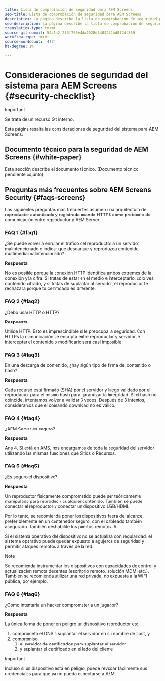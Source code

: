 ```yaml
---
title: Lista de comprobación de seguridad para AEM Screens
seo-title: Lista de comprobación de seguridad para AEM Screens
description: La página describe la lista de comprobación de seguridad para AEM Screens
seo-description: La página describe la lista de comprobación de seguridad para AEM Screens
translation-type: tm+mt
source-git-commit: 54c5a2f2f3f755e4da4028d54042f4bd8f2df369
workflow-type: tm+mt
source-wordcount: '473'
ht-degree: 1%

---
```



# Consideraciones de seguridad del sistema para AEM Screens {#security-checklist}

>[!IMPORTANT]
>Se trata de un recurso Git interno.

Esta página resalta las consideraciones de seguridad del sistema para AEM Screens.


## Documento técnico para la seguridad de AEM Screens {#white-paper}

Esta sección describe el documento técnico. (Documento técnico pendiente adjunto)


## Preguntas más frecuentes sobre AEM Screens Security {#faqs-screens}

Las siguientes preguntas más frecuentes asumen una arquitectura de reproductor autenticada y registrada usando HTTPS como protocolo de comunicación entre reproductor y AEM Server.

### FAQ 1 {#faq1}

¿Se puede volver a enrutar el tráfico del reproductor a un servidor malintencionado e indicar que descargue y reproduzca contenido multimedia malintencionado?

**Respuesta**

No es posible porque la conexión HTTP identifica ambos extremos de la conexión y la cifra. Si tratas de estar en el medio e interceptarlo, solo ves contenido cifrado, y si tratas de suplantar al servidor, el reproductor te rechazará porque tu certificado es diferente.


### FAQ 2 {#faq2}

¿Debo usar HTTP o HTTP?

**Respuesta**

Utilice HTTP. Esto es imprescindible si le preocupa la seguridad. Con HTTPs la comunicación se encripta entre reproductor y servidor, e interceptar el contenido o modificarlo será casi imposible.


### FAQ 3 {#faq3}

En una descarga de contenido, ¿hay algún tipo de firma del contenido o hash?

**Respuesta**

Cada recurso está firmado (SHA) por el servidor y luego validado por el reproductor para el mismo hash para garantizar la integridad.
Si el hash no coincide, intentamos volver a validar 3 veces. Después de 3 intentos, consideramos que el comando download no es válido.


### FAQ 4 {#faq4}

¿AEM Server es seguro?

**Respuesta**

Ans 4. Si está en AMS, nos encargamos de toda la seguridad del servidor utilizando las mismas funciones que Sitios o Recursos.


### FAQ 5 {#faq5}

¿Es seguro el dispositivo?

**Respuesta**

Un reproductor físicamente comprometido puede ser teóricamente manipulado para reproducir cualquier contenido. También se puede conectar el reproductor y conectar un dispositivo USB/HDMI.

Por lo tanto, se recomienda poner los dispositivos fuera del alcance, preferiblemente en un contenedor seguro, con el cableado también asegurado. También deshabilite los puertos remotos IR.

Si el sistema operativo del dispositivo no se actualiza con regularidad, el sistema operativo puede quedar expuesto a agujeros de seguridad y permitir ataques remotos a través de la red.

>[!NOTE]
>
>Se recomienda instrumentar los dispositivos con capacidades de control y actualización remota decentes (escritorio remoto, solución MDM, etc.). También se recomienda utilizar una red privada, no expuesta a la WIFI pública, por ejemplo.


### FAQ 6 {#faq6}

¿Cómo intentaría un hacker comprometer a un jugador?

**Respuesta**

La única forma de poner en peligro un dispositivo reproductor es:

1. comprometa el DNS a suplantar el servidor en su nombre de host, y
1. compromiso
   1. el servidor de certificados para suplantar el servidor
   1. y suplantar el certificado en el lado del cliente

>[!IMPORTANT]
>Incluso si un dispositivo está en peligro, puede revocar fácilmente sus credenciales para que ya no pueda conectarse a AEM.






